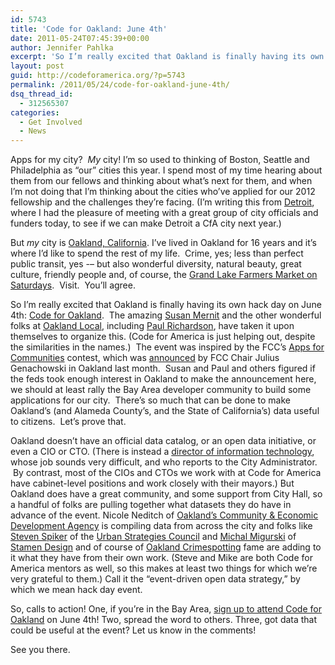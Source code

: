 ```yaml
---
id: 5743
title: 'Code for Oakland: June 4th'
date: 2011-05-24T07:45:39+00:00
author: Jennifer Pahlka
excerpt: 'So I’m really excited that Oakland is finally having its own hack day on June 4th: <a href="http://codeforoakland.eventbrite.com/">Code for Oakland</a>. The event was inspired by the FCC’s <a href="http://appsforcommunities.challenge.gov/">Apps for Communities</a> contest, which was <a href="http://codeforamerica.org/2011/04/15/code-for-communities-rise-to-the-challenge/">announced</a> by FCC Chair Julius Genachowski in Oakland last month. There’s so much that can be done to make Oakland’s data useful to citizens.  Let’s prove that.'
layout: post
guid: http://codeforamerica.org/?p=5743
permalink: /2011/05/24/code-for-oakland-june-4th/
dsq_thread_id:
  - 312565307
categories:
  - Get Involved
  - News
---
```

[<img class="alignright size-full wp-image-5752" title="codeforoakland.eventbrite" src="http://codeforamerica.org/wp-content/uploads/2011/05/codeforoakland.eventbrite.jpeg" alt="" />](http://codeforamerica.org/wp-content/uploads/2011/05/codeforoakland.eventbrite.jpeg)Apps for my city?  _My_ city! I’m so used to thinking of Boston, Seattle and Philadelphia as “our” cities this year. I spend most of my time hearing about them from our fellows and thinking about what’s next for them, and when I’m not doing that I’m thinking about the cities who’ve applied for our 2012 fellowship and the challenges they’re facing. (I’m writing this from [Detroit](http://www.ci.detroit.mi.us/), where I had the pleasure of meeting with a great group of city officials and funders today, to see if we can make Detroit a CfA city next year.)

But _my_ city is [Oakland, California](http://www2.oaklandnet.com/). I’ve lived in Oakland for 16 years and it’s where I’d like to spend the rest of my life.  Crime, yes; less than perfect public transit, yes -– but also wonderful diversity, natural beauty, great culture, friendly people and, of course, the [Grand Lake Farmers Market on Saturdays](http://www.agriculturalinstitute.org/index/getMarketDetails?type=Markets&id=20080812134733.active).  Visit.  You’ll agree.

So I’m really excited that Oakland is finally having its own hack day on June 4th: [Code for Oakland](http://codeforoakland.eventbrite.com/).  The amazing [Susan Mernit](http://twitter.com/#!/susanmernit) and the other wonderful folks at [Oakland Local](http://oaklandlocal.com/), including [Paul Richardson](http://twitter.com/#!/surfinbrotha), have taken it upon themselves to organize this. (Code for America is just helping out, despite the similarities in the names.)  The event was inspired by the FCC’s [Apps for Communities](http://appsforcommunities.challenge.gov/) contest, which was [announced](http://codeforamerica.org/2011/04/15/code-for-communities-rise-to-the-challenge/) by FCC Chair Julius Genachowski in Oakland last month.  Susan and Paul and others figured if the feds took enough interest in Oakland to make the announcement here, we should at least rally the Bay Area developer community to build some applications for our city.  There’s so much that can be done to make Oakland’s (and Alameda County’s, and the State of California’s) data useful to citizens.  Let’s prove that.

Oakland doesn’t have an official data catalog, or an open data initiative, or even a CIO or CTO. (There is instead a [director of information technology](http://www.oaklandnet.com/government/jobs/docs/120409_Director_of_IT.pdf), whose job sounds very difficult, and who reports to the City Administrator.  By contrast, most of the CIOs and CTOs we work with at Code for America have cabinet-level positions and work closely with their mayors.) But Oakland does have a great community, and some support from City Hall, so a handful of folks are pulling together what datasets they do have in advance of the event. Nicole Neditch of [Oakland’s Community & Economic Development Agency](http://www2.oaklandnet.com/Government/o/CEDA/index.htm) is compiling data from across the city and folks like [Steven Spiker](http://twitter.com/#!/spjika) of the [Urban Strategies Council](http://www.urbanstrategies.org/) and [Michal Migurski](http://stamen.com/studio/mike) of [Stamen Design](http://www.stamen.com) and of course of [Oakland Crimespotting](http://oakland.crimespotting.org/) fame are adding to it what they have from their own work. (Steve and Mike are both Code for America mentors as well, so this makes at least two things for which we’re very grateful to them.) Call it the “event-driven open data strategy,” by which we mean hack day event.

So, calls to action! One, if you’re in the Bay Area, [sign up to attend Code for Oakland](http://codeforoakland.eventbrite.com/) on June 4th! Two, spread the word to others. Three, got data that could be useful at the event? Let us know in the comments!

See you there.